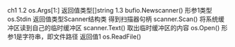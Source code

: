 ch1
1.2 os.Args[1:] 返回值类型[]string
1.3 bufio.Newscanner() 形参1类型os.Stdin 返回值类型Scanner结构类 得到扫描器句柄
    scanner.Scan() 将系统缓冲区读到自己的临时缓冲区
    scanner.Text() 取出临时缓冲区的内容
    os.Open()      形参1是字符串，即文件路径 返回值1
    os.ReadFile()  